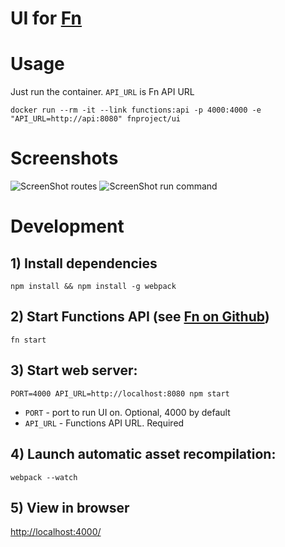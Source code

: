 # UI for [Fn](https://github.com/fnproject/fn)

# Usage

Just run the container.
`API_URL` is Fn API URL

```
docker run --rm -it --link functions:api -p 4000:4000 -e "API_URL=http://api:8080" fnproject/ui
```

# Screenshots

![ScreenShot routes](https://raw.githubusercontent.com/fnproject/fn-ui/master/docs/screenshots/routes.png)
![ScreenShot run command](https://raw.githubusercontent.com/fnproject/fn-ui/master/docs/screenshots/run.png)

# Development

## 1) Install dependencies
```
npm install && npm install -g webpack
```

## 2) Start Functions API (see [Fn on Github](http://github.com/fnproject/fn))
```
fn start
```

## 3) Start web server:
```
PORT=4000 API_URL=http://localhost:8080 npm start
```

* `PORT` - port to run UI on. Optional, 4000 by default
* `API_URL` - Functions API URL. Required

## 4) Launch automatic asset recompilation:
```
webpack --watch
```

## 5) View in browser

[http://localhost:4000/](http://localhost:4000/)



